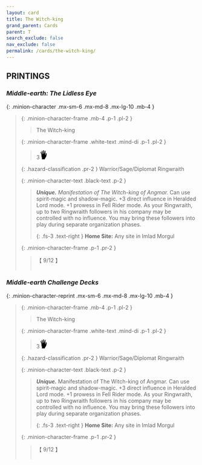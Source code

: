 ```yaml
---
layout: card
title: The Witch-king
grand_parent: Cards
parent: T
search_exclude: false
nav_exclude: false
permalink: /cards/the-witch-king/
---
```


## PRINTINGS


### _Middle-earth: The Lidless Eye_

{: .minion-character .mx-sm-6 .mx-md-8 .mx-lg-10 .mb-4 }
> {: .minion-character-frame .mb-4 .p-1 .pl-2 }
> > <div class="hazard-mp"></div>
> > <div class="card-name">The Witch-king</div>
>
> {: .minion-character-frame .white-text .mind-di .p-1 .pl-2 }
> > 3![](/assets/images/di.svg)
>
> {: .hazard-classification .pr-2 }
> Warrior/Sage/Diplomat Ringwraith
>
> {: .minion-character-text .black-text .p-2 }
> > _**Unique.**_ _Manifestation of The Witch-king of Angmar._ Can use spirit-magic and shadow-magic. +3 direct influence in Heralded Lord mode. +1 prowess in Fell Rider mode. As your Ringwraith, up to two Ringwraith followers in his company may be controlled with no influence. You may bring these followers into play during separate organization phases.   
> > 
> > {: .fs-3 .text-right } 
> > **Home Site:** Any site in Imlad Morgul 
>
> {: .minion-character-frame .p-1 .pr-2 }
> > <div class="card-shield">【 9/12 】</div>
> > <div class="card-corruption-white">&nbsp;</div>

### _Middle-earth Challenge Decks_

{: .minion-character-reprint .mx-sm-6 .mx-md-8 .mx-lg-10 .mb-4 }
> {: .minion-character-frame .mb-4 .p-1 .pl-2 }
> > <div class="hazard-mp"></div>
> > <div class="card-name">The Witch-king</div>
>
> {: .minion-character-frame .white-text .mind-di .p-1 .pl-2 }
> > 3![](/assets/images/di.svg)
>
> {: .hazard-classification .pr-2 }
> Warrior/Sage/Diplomat Ringwraith
>
> {: .minion-character-text .black-text .p-2 }
> > _**Unique.**_ Manifestation of The Witch-king of Angmar. Can use spirit-magic and shadow-magic. +3 direct influence in Heralded Lord mode. +1 prowess in Fell Rider mode. As your Ringwraith, up to two Ringwraith followers in his company may be controlled with no influence. You may bring these followers into play during separate organization phases.   
> > 
> > {: .fs-3 .text-right } 
> > **Home Site:** Any site in Imlad Morgul 
>
> {: .minion-character-frame .p-1 .pr-2 }
> > <div class="card-shield">【 9/12 】</div>
> > <div class="card-corruption-white">&nbsp;</div>
